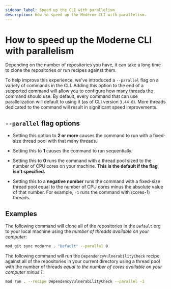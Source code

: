 ```yaml
---
sidebar_label: Speed up the CLI with parallelism
description: How to speed up the Moderne CLI with parallelism.
---
```


# How to speed up the Moderne CLI with parallelism

Depending on the number of repositories you have, it can take a long time to clone the repositories or run recipes against them.

To help improve this experience, we've introduced a `--parallel` flag on a variety of commands in the CLI. Adding this option to the end of a supported command will allow you to configure how many threads the command should use. By default, every command that can use parallelization will default to using it (as of CLI version `3.44.0`). More threads dedicated to the command will result in significant speed improvements.

## `--parallel` flag options

* Setting this option to **2 or more** causes the command to run with a fixed-size thread pool with that many threads.

* Setting this to **1** causes the command to run sequentially.

* Setting this to **0** runs the command with a thread pool sized to the number of CPU cores on your machine. **This is the default if the flag isn't specified.**

* Setting this to a **negative number** runs the command with a fixed-size thread pool equal to the number of CPU cores minus the absolute value of that number. For example, `-1` runs the command with (cores-1) threads.

## Examples

The following command will clone all of the repositories in the `Default` org to your local machine using the _number of threads available on your computer_:

```bash
mod git sync moderne . "Default" --parallel 0
```

The following command will run the `DependencyVulnerabilityCheck` recipe against all of the repositories in your current directory using a thread pool with the number of threads _equal to the number of cores available on your computer minus 1_:

```bash
mod run . --recipe DependencyVulnerabilityCheck --parallel -1
```
